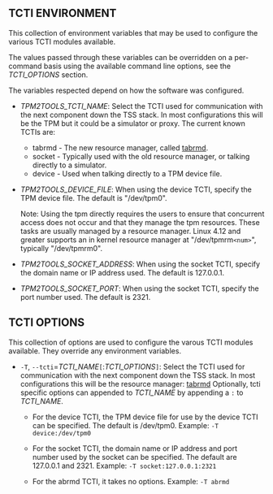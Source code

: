 TCTI ENVIRONMENT
----------------

This collection of environment variables that may be used to configure the
various TCTI modules available.

The values passed through these variables can be overridden on a per-command
basis using the available command line options, see the _TCTI_OPTIONS_ section.

The variables respected depend on how the software was configured.

  * _TPM2TOOLS\_TCTI\_NAME_:
	Select the TCTI used for communication with the next component down the TSS
	stack. In most configurations this will be the TPM but it could be a simulator
	or proxy. The current known TCTIs are:

	* tabrmd - The new resource manager, called
	           [tabrmd](https://github.com/01org/tpm2-abrmd).
	* socket - Typically used with the old resource manager, or talking directly to
	           a simulator.
	* device - Used when talking directly to a TPM device file.

  * _TPM2TOOLS\_DEVICE\_FILE_:
	When using the device TCTI, specify the TPM device file. The default is
	"/dev/tpm0".

	Note: Using the tpm directly requires the users to ensure that concurrent
	access does not occur and that they manage the tpm resources. These tasks are
	usually managed by a resource manager. Linux 4.12 and greater supports an in
	kernel resource manager at "/dev/tpmrm`<num>`",	typically "/dev/tpmrm0".

  * _TPM2TOOLS\_SOCKET\_ADDRESS_:
    When using the socket TCTI, specify the domain name or IP address used. The
    default is 127.0.0.1.

  * _TPM2TOOLS\_SOCKET\_PORT_:
	When using the socket TCTI, specify the port number used. The default is 2321.

TCTI OPTIONS
------------

This collection of options are used to configure the varous TCTI modules
available. They override any environment variables.

  * `-T`, `--tcti`=_TCTI\_NAME_`[`:_TCTI\_OPTIONS_`]`:
	Select the TCTI used for communication with the next component down the TSS
	stack. In most configurations this will be the resource manager:
	[tabrmd](https://github.com/01org/tpm2-abrmd)
	Optionally, tcti specific options can appended to _TCTI\_NAME_ by appending
	a `:` to _TCTI\_NAME_.

    * For the device TCTI, the TPM device file for use by the device TCTI can be specified.
      The default is /dev/tpm0.
      Example: `-T device:/dev/tpm0`

    * For the socket TCTI, the domain name or IP address and port number used by the socket
      can be specified. The default are 127.0.0.1 and 2321.
      Example: `-T socket:127.0.0.1:2321`

    * For the abrmd TCTI, it takes no options. Example: `-T abrmd`

